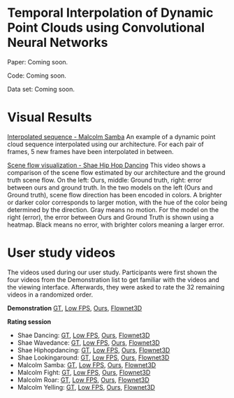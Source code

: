 # Temporal Interpolation of Dynamic Point Clouds using Convolutional Neural Networks
Paper: Coming soon.

Code: Coming soon.

Data set: Coming soon.

# Visual Results
[Interpolated sequence - Malcolm Samba](https://drive.google.com/open?id=1m3yWUlHyAYU52kWlxmz3BjUIhA5KAnSj)
An example of a dynamic point cloud sequence interpolated using our architecture. For each pair of frames, 5 new frames have been interpolated in between.

[Scene flow visualization - Shae Hip Hop Dancing](https://drive.google.com/open?id=1TXBgubE81hInHW7dQmSpr1djCzc_Kgza) 
This video shows a comparison of the scene flow estimated by our architecture and the ground truth scene flow. On the left: Ours, middle: Ground truth, right: error between ours and ground truth. In the two models on the left (Ours and Ground truth), scene flow direction has been encoded in colors. A brighter or darker color corresponds to larger motion, with the hue of the color being determined by the direction. Gray means no motion. For the model on the right (error), the error between Ours and Ground Truth is shown using a heatmap. Black means no error, with brighter colors meaning a larger error.

# User study videos
The videos used during our user study. Participants were first shown the four videos from the Demonstration list to get familiar with the videos and the viewing interface. Afterwards, they were asked to rate the 32 remaining videos in a randomized order.

**Demonstration**
[GT](https://drive.google.com/open?id=10tBmyN3pfh8GCM3livWKRJFE301Jtm-g), [Low FPS](https://drive.google.com/open?id=1KXm2pIDLIg5t4uO5Ze3M1cMqjHXT_sqZ), [Ours](https://drive.google.com/open?id=1boFfqOJ3zsNEwSOwWW-TXgp54RS7LAAz), [Flownet3D](https://drive.google.com/open?id=1zYNpNj_tfD3NWgCUY08iG559vTh-lyak)

**Rating session**
* Shae Dancing: [GT](https://drive.google.com/open?id=1kpNDl2QJrNpmwYcwPdOSb_Bg_m39kMmr), [Low FPS](https://drive.google.com/open?id=1TfkIL-x1cwXqrpbQZ6gDbVUYdO0xdFRH), [Ours](https://drive.google.com/open?id=1EMgQHRNRv7pzZcJMO60_ra7wywXvxR_Y), [Flownet3D](https://drive.google.com/open?id=1FZ6nbqQpo5hvzqVciYwxO3HKrqk2hc6l)
* Shae Wavedance: [GT](https://drive.google.com/open?id=1ii45UQBSlCkjy5sPesxPtnP1ZMFrR8Nb), [Low FPS](https://drive.google.com/open?id=1i-9P5EoeTqHm3QpaUABrbdqGklU5FKVt), [Ours](https://drive.google.com/open?id=1dZ4Ih2v_rgw010McT8wG-pCWot4CcJ3l), [Flownet3D](https://drive.google.com/open?id=1R2eqWkoxxZfjwKWMui5m-7-apfRBj9qG)
* Shae Hiphopdancing: [GT](https://drive.google.com/open?id=1YKfWINIGnMadp-dSuJ18U6vW6uqkzJE9), [Low FPS](https://drive.google.com/open?id=1RinQCg5PGTGrA_A6nfDT_4Y1ppeYqtm7), [Ours](https://drive.google.com/open?id=1D4Y3zFF_ciZGIZA2-65RRh-eXkbQw3bF), [Flownet3D](https://drive.google.com/open?id=1plhNyKRGk3_bfw8ejdYSptIaatlVUdAl)
* Shae Lookingaround: [GT](https://drive.google.com/open?id=1hpnLIV4cJbk9COSMPZAShsp_eEGOYep5), [Low FPS](https://drive.google.com/open?id=1v0MZu7jfijAq5Ev90Ljdqh7WONAZwWZ1), [Ours](https://drive.google.com/open?id=1t16d6yO5XUQqgkvZFfsQSeOXIENGLj52), [Flownet3D](https://drive.google.com/open?id=1kcXiboQp5rqnhrdjj06atmplS1UYVYB9)
* Malcolm Samba: [GT](https://drive.google.com/open?id=1sowp-kLUiKLhQ04InyyPiZs0xcK-6PX9), [Low FPS](https://drive.google.com/open?id=1CiVqFtsW8ssjk4KsTl2DwFMNtBVjG0XO), [Ours](https://drive.google.com/open?id=1UT7mIcvPaXyMULYyDGtupPb3zoTZM_43), [Flownet3D](https://drive.google.com/open?id=1KFCXyyKMggkOacYlqac1hJFCIlIubksQ)
* Malcolm Fight: [GT](https://drive.google.com/open?id=1rOGd1GcgCr8HBSw1tRWMQDfpsC-YpqHt), [Low FPS](https://drive.google.com/open?id=1vWPKFIavYtnOG-dd77Sz8C5HnFuix5fD), [Ours](https://drive.google.com/open?id=1PcxfgY7XFomxloCzuP2bk21K33cZ7B9z), [Flownet3D](https://drive.google.com/open?id=1jZroqEEtqh-8XyXcLMIGx6bGQOfRG0BO)
* Malcolm Roar: [GT](https://drive.google.com/open?id=1V9CrJUP7p8LiGxfmIEpsnn-OUXjPuCS1), [Low FPS](https://drive.google.com/open?id=1Z270aDm_iWQ_0KtKWELwLCizWkSbcTIt), [Ours](https://drive.google.com/open?id=16njXAwKUS_byu_WT238Bt1T1WNuAJciM), [Flownet3D](https://drive.google.com/open?id=1EvQoLp5PVd2_l55z2t1h-nhCAFjk7zt8)
* Malcolm Yelling: [GT](https://drive.google.com/open?id=1rPy5ZpMY5ZuCbhJylPmeTP92DfvLJsJl), [Low FPS](https://drive.google.com/open?id=1iTsZ-NyxlJjt7Bktyj7uUBeRfQ3hJM6d), [Ours](https://drive.google.com/open?id=1-kJSiTWzrKA_25Hhg6IS8n0aRN9K7Olw), [Flownet3D](https://drive.google.com/open?id=1Hps6MQe5PYPfzbb0fERvfg0cgcArypZE)





